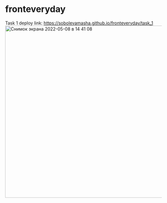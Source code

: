 # fronteveryday

Task 1 deploy link: https://sobolevamasha.github.io/fronteveryday/task_1
<img width="552" alt="Снимок экрана 2022-05-08 в 14 41 08" src="https://user-images.githubusercontent.com/77979222/167294519-a434ae85-587e-4f17-953f-66368f2e9b14.png">
